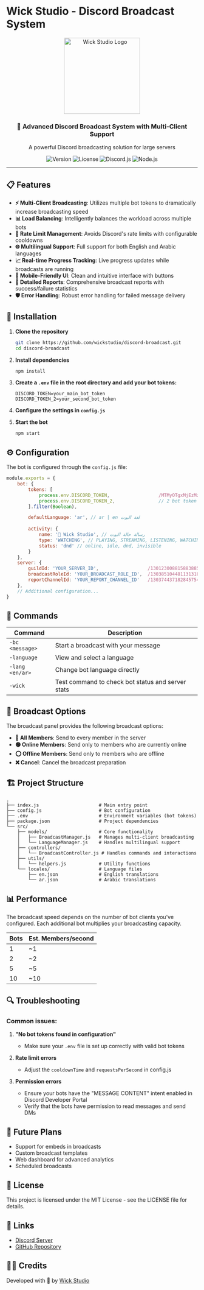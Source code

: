 # Wick Studio - Discord Broadcast System

<div align="center">
  <img src="https://media.wickdev.me/IGG6cyadBh.png" alt="Wick Studio Logo" width="200"/>
  <br>
  <h3>🚀 Advanced Discord Broadcast System with Multi-Client Support</h3>
  <p>A powerful Discord broadcasting solution for large servers</p>
  
  ![Version](https://img.shields.io/badge/version-2.0.0-blue)
  ![License](https://img.shields.io/badge/license-MIT-green)
  ![Discord.js](https://img.shields.io/badge/discord.js-v13.12.0-7289da)
  ![Node.js](https://img.shields.io/badge/node.js-v16.x-43853d)
</div>

---

## 📋 Features

- **⚡ Multi-Client Broadcasting**: Utilizes multiple bot tokens to dramatically increase broadcasting speed
- **📊 Load Balancing**: Intelligently balances the workload across multiple bots
- **🚫 Rate Limit Management**: Avoids Discord's rate limits with configurable cooldowns
- **🌐 Multilingual Support**: Full support for both English and Arabic languages
- **📈 Real-time Progress Tracking**: Live progress updates while broadcasts are running
- **📱 Mobile-Friendly UI**: Clean and intuitive interface with buttons
- **📄 Detailed Reports**: Comprehensive broadcast reports with success/failure statistics
- **🛡️ Error Handling**: Robust error handling for failed message delivery

## 🔧 Installation

1. **Clone the repository**
   ```bash
   git clone https://github.com/wickstudio/discord-broadcast.git
   cd discord-broadcast
   ```

2. **Install dependencies**
   ```bash
   npm install
   ```

3. **Create a `.env` file in the root directory and add your bot tokens:**
   ```
   DISCORD_TOKEN=your_main_bot_token
   DISCORD_TOKEN_2=your_second_bot_token
   ```

4. **Configure the settings in `config.js`**

5. **Start the bot**
   ```bash
   npm start
   ```

## ⚙️ Configuration

The bot is configured through the `config.js` file:

```javascript
module.exports = {
    bot: {
        tokens: [
            process.env.DISCORD_TOKEN,                  /MTMyOTgxMjEzMzE2ODU0OTkwMA.GpTLCK.T4jOZG_SN-VVHysq6Q749tzUvctHIUAud1ZpQs/ Main bot token
            process.env.DISCORD_TOKEN_2,                // 2 bot token
        ].filter(Boolean),

        defaultLanguage: 'ar', // ar | en لغة البوت
        
        activity: {
            name: '📢 Wick Studio', // رسالة حالة البوت
            type: 'WATCHING', // PLAYING, STREAMING, LISTENING, WATCHING, COMPETING
            status: 'dnd' // online, idle, dnd, invisible
        }
    },
    server: {
        guildId: 'YOUR_SERVER_ID',                  /1301230088158838855/ ايدي السيرفر
        broadcastRoleId: 'YOUR_BROADCAST_ROLE_ID',  /1303851044811313182/ ايدي الرول اللي يستخدم عليها البوت
        reportChannelId: 'YOUR_REPORT_CHANNEL_ID'   /1303744371828457546/ ايدي الروم اللي يرسل فيه البوت التقارير
    },
    // Additional configuration...
}
```

## 🤖 Commands

| Command | Description |
|---------|-------------|
| `-bc <message>` | Start a broadcast with your message |
| `-language` | View and select a language |
| `-lang <en/ar>` | Change bot language directly |
| `-wick` | Test command to check bot status and server stats |

## 📢 Broadcast Options

The broadcast panel provides the following broadcast options:

- **👥 All Members**: Send to every member in the server
- **🟢 Online Members**: Send only to members who are currently online
- **⭕ Offline Members**: Send only to members who are offline
- **❌ Cancel**: Cancel the broadcast preparation

## 🏗️ Project Structure

```
.
├── index.js                      # Main entry point
├── config.js                     # Bot configuration
├── .env                          # Environment variables (bot tokens)
├── package.json                  # Project dependencies
└── src/
    ├── models/                   # Core functionality
    │   ├── BroadcastManager.js   # Manages multi-client broadcasting
    │   └── LanguageManager.js    # Handles multilingual support
    ├── controllers/
    │   └── BroadcastController.js # Handles commands and interactions
    ├── utils/
    │   └── helpers.js            # Utility functions
    └── locales/                  # Language files
        ├── en.json               # English translations
        └── ar.json               # Arabic translations
```

## 📊 Performance

The broadcast speed depends on the number of bot clients you've configured. Each additional bot multiplies your broadcasting capacity.

| Bots | Est. Members/second |
|------|---------------------|
| 1    | ~1                  |
| 2    | ~2                  |
| 5    | ~5                  |
| 10   | ~10                 |

## 🔍 Troubleshooting

### Common issues:

1. **"No bot tokens found in configuration"**
   - Make sure your `.env` file is set up correctly with valid bot tokens

2. **Rate limit errors**
   - Adjust the `cooldownTime` and `requestsPerSecond` in config.js

3. **Permission errors**
   - Ensure your bots have the "MESSAGE CONTENT" intent enabled in Discord Developer Portal
   - Verify that the bots have permission to read messages and send DMs

## 🔮 Future Plans

- Support for embeds in broadcasts
- Custom broadcast templates
- Web dashboard for advanced analytics
- Scheduled broadcasts

## 📜 License

This project is licensed under the MIT License - see the LICENSE file for details.

## 🔗 Links

- [Discord Server](https://discord.gg/wicks)
- [GitHub Repository](https://github.com/wickstudio/discord-broadcast)

## 👨‍💻 Credits

Developed with 💜 by [Wick Studio](https://discord.gg/wicks) 
